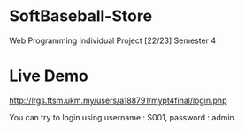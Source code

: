 # SoftBaseball-Store
Web Programming Individual Project [22/23] Semester 4

# Live Demo
http://lrgs.ftsm.ukm.my/users/a188791/mypt4final/login.php

You can try to login using username : S001, password : admin.


